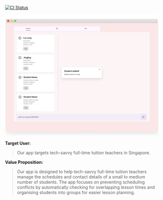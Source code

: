 [![CI Status](https://github.com/se-edu/addressbook-level3/workflows/Java%20CI/badge.svg)](https://github.com/se-edu/addressbook-level3/actions)

![Ui](docs/images/Ui.png)

**Target User:**

>Our app targets tech-savvy full-time tuition teachers in Singapore.

**Value Proposition:**

>Our app is designed to help tech-savvy full-time tuition teachers manage the schedules and contact details of a small to medium number of students. 
The app focuses on preventing scheduling conflicts by automatically checking for overlapping lesson times and organising students into groups for easier lesson planning.
